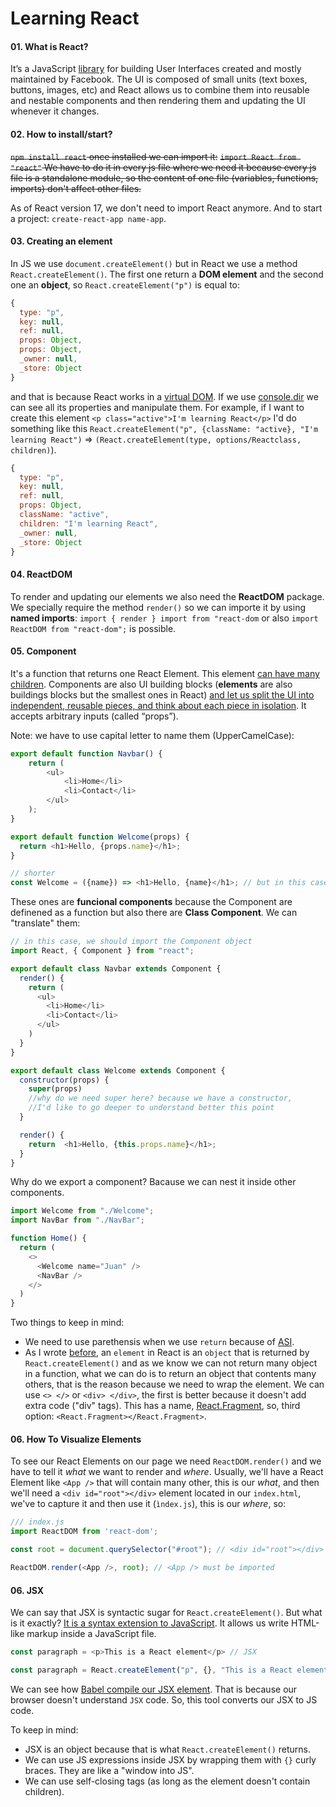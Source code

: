# Learning React

#### 01. What is React?

It’s a JavaScript [library](https://www.freecodecamp.org/news/the-difference-between-a-framework-and-a-library-bd133054023f/) for building User Interfaces created and mostly maintained by Facebook. 
The UI is composed of small units (text boxes, buttons, images, etc) and React allows us to combine them into reusable and nestable components and then rendering them and updating the UI whenever it changes. 


#### 02. How to install/start?

~~`npm install react` once installed we can import it:~~ 
~~`import React from "react"` We have to do it in every js file where we need it because every js file is a standalone module, so the content of one file (variables, functions, imports) don't affect other files.~~ 

As of React version 17, we don't need to import React anymore. And to start a project: `create-react-app name-app`.


#### 03. Creating an element

In JS we use `document.createElement()` but in React we use a method `React.createElement()`. The first one return a **DOM element** and the second one an **object**, so `React.createElement("p")` is equal to:
```js
{
  type: "p", 
  key: null, 
  ref: null, 
  props: Object, 
  props: Object,
  _owner: null,
  _store: Object
}
```
and that is because React works in a [virtual DOM](https://stackoverflow.com/questions/21965738/what-is-virtual-dom).
If we use [console.dir](https://developer.mozilla.org/en-US/docs/Web/API/Console/dir) we can see all its properties and manipulate them. For example, if I want to create this element `<p class="active">I'm learning React</p>` I'd do something like this `React.createElement("p", {className: "active}, "I'm learning React")` => `(React.createElement(type, options/Reactclass, children)`).
```js
{
  type: "p",
  key: null,
  ref: null,
  props: Object,
  className: "active",
  children: "I'm learning React",
  _owner: null,
  _store: Object
}
```


#### 04. ReactDOM

To render and updating our elements we also need the **ReactDOM** package. We specially require the method `render()` so we can importe it by using **named imports**: `import { render } import from "react-dom` or also `import ReactDOM from "react-dom";` is possible. 


#### 05. Component

It's a function that returns one React Element. This element [can have many children](#03-creating-an-element). Components are also UI building blocks (**elements** are also buildings blocks but the smallest ones in React) [and let us split the UI into independent, reusable pieces, and think about each piece in isolation](https://reactjs.org/docs/components-and-props.html). It accepts arbitrary inputs (called “props”).

Note: we have to use capital letter to name them (UpperCamelCase): 
```js
export default function Navbar() {
    return (
        <ul>
            <li>Home</li>
            <li>Contact</li>
        </ul>
    );
}

export default function Welcome(props) {
  return <h1>Hello, {props.name}</h1>;
}

// shorter
const Welcome = ({name}) => <h1>Hello, {name}</h1>; // but in this case we can't use default export
```
These ones are **funcional components** because the Component are definened as a function but also there are **Class Component**. We can "translate" them:

```js
// in this case, we should import the Component object
import React, { Component } from "react";

export default class Navbar extends Component {
  render() {
    return (
      <ul>
        <li>Home</li>
        <li>Contact</li>
      </ul>
    )
  }
}

export default class Welcome extends Component {
  constructor(props) {
    super(props) 
    //why do we need super here? because we have a constructor,
    //I'd like to go deeper to understand better this point
  }

  render() {
    return  <h1>Hello, {this.props.name}</h1>;
  }
}
```

Why do we export a component? Bacause we can nest it inside other components.

```js
import Welcome from "./Welcome";
import NavBar from "./NavBar";

function Home() {
  return (
    <> 
      <Welcome name="Juan" />
      <NavBar />
    </>
  )
}
```

Two things to keep in mind:
- We need to use parethensis when we use `return` because of [ASI](https://stackoverflow.com/questions/2846283/what-are-the-rules-for-javascripts-automatic-semicolon-insertion-asi).
- As I wrote [before](#03-creating-an-element), an `element` in React is an `object` that is returned by `React.createElement()` and as we know we can not return many object in a function, what we can do is to return an object that contents many others, that is the reason because we need to wrap the element. We can use `<> </>` or  `<div> </div>`, the first is better because it doesn't add extra code ("div" tags). This has a name, [React.Fragment](https://reactjs.org/docs/fragments.html), so, third option: `<React.Fragment></React.Fragment>`.


#### 06. How To Visualize Elements
To see our React Elements on our page we need `ReactDOM.render()` and we have to tell it *what* we want to render and *where*. Usually, we'll have a React Element like `<App />` that will contain many other, this is our *what*, and then we'll need a `<div id="root"></div>` element located in our `index.html`, we've to capture it and then use it (`ìndex.js`), this is our *where*, so:
```js
/// index.js
import ReactDOM from 'react-dom';

const root = document.querySelector("#root"); // <div id="root"></div>

ReactDOM.render(<App />, root); // <App /> must be imported
```


#### 06. JSX
We can say that JSX is syntactic sugar for `React.createElement()`. But what is it exactly? [It is a syntax extension to JavaScript](https://reactjs.org/docs/introducing-jsx.html). It allows us write HTML-like markup inside a JavaScript file.
```js
const paragraph = <p>This is a React element</p> // JSX

const paragraph = React.createElement("p", {}, "This is a React element")
```

We can see how [Babel compile our JSX element](https://babeljs.io/repl#?browsers=&build=&builtIns=false&corejs=3.21&spec=false&loose=false&code_lz=MYewdgzgLgBADgQwE4IOYrgCxgXhgHjgD4AVTASwhkpgRgCUBTBYWRgG0YFtGwp8A9MSA&debug=false&forceAllTransforms=false&shippedProposals=false&circleciRepo=&evaluate=false&fileSize=false&timeTravel=false&sourceType=module&lineWrap=true&presets=es2015%2Creact&prettier=false&targets=&version=7.17.6&externalPlugins=&assumptions=%7B%7D). That is because our browser doesn't understand `JSX` code. So, this tool converts our JSX to JS code.

To keep in mind: 
- JSX is an object because that is what `React.createElement()` returns.
- We can use JS expressions inside JSX by wrapping them with `{}` curly braces. They are like a "window into JS".
- We can use self-closing tags (as long as the element doesn't contain children).